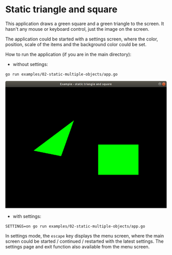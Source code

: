 # Static triangle and square

This application draws a green square and a green triangle to the screen. It hasn't any mouse or keyboard control, just the image on the screen.

The application could be started with a settings screen, where the color, position, scale of the items and the background color could be set.

How to run the application (if you are in the main directory):

- without settings:

```
go run examples/02-static-multiple-objects/app.go
```

![Sample image app without settings](./sample/sample.png)

- with settings:

```
SETTINGS=on go run examples/02-static-multiple-objects/app.go
```

In settings mode, the `escape` key displays the menu screen, where the main screen could be started / continued / restarted with the latest settings. The settings page and exit function also available from the menu screen.
